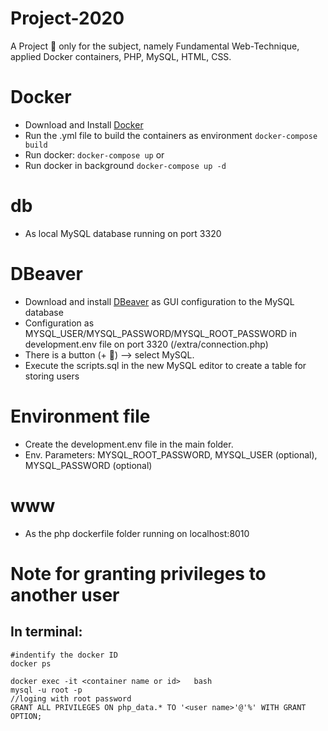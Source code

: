 # Project-2020

A Project 🚀 only for the subject, namely Fundamental Web-Technique, applied Docker containers, PHP, MySQL, HTML, CSS.

# Docker

- Download and Install [Docker](https://www.docker.com)
- Run the .yml file to build the containers as environment
  `docker-compose build`
- Run docker: `docker-compose up`
  or
- Run docker in background
  `docker-compose up -d`

# db

- As local MySQL database running on port 3320

# DBeaver

- Download and install [DBeaver](https://dbeaver.io) as GUI configuration to the MySQL database
- Configuration as MYSQL_USER/MYSQL_PASSWORD/MYSQL_ROOT_PASSWORD in development.env file on port 3320 (/extra/connection.php)
- There is a button (+ 🔌) --> select MySQL.
- Execute the scripts.sql in the new MySQL editor to create a table for storing users

# Environment file

- Create the development.env file in the main folder.
- Env. Parameters: MYSQL_ROOT_PASSWORD, MYSQL_USER (optional), MYSQL_PASSWORD (optional)

# www

- As the php dockerfile folder running on localhost:8010

# Note for granting privileges to another user

## In terminal:

```
#indentify the docker ID
docker ps

docker exec -it <container name or id>   bash
mysql -u root -p
//loging with root password
GRANT ALL PRIVILEGES ON php_data.* TO '<user name>'@'%' WITH GRANT OPTION;
```

